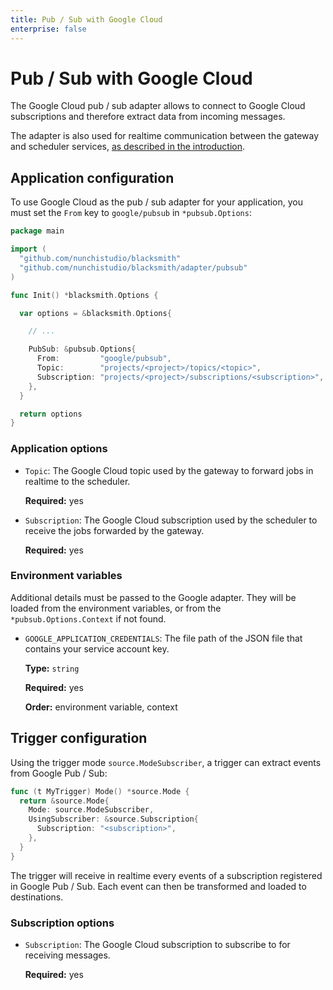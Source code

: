 ```yaml
---
title: Pub / Sub with Google Cloud
enterprise: false
---
```


# Pub / Sub with Google Cloud

The Google Cloud pub / sub adapter allows to connect to Google Cloud subscriptions
and therefore extract data from incoming messages.

The adapter is also used for realtime communication between the gateway and scheduler
services, [as described in the introduction](/blacksmith/introduction/what/how).

## Application configuration

To use Google Cloud as the pub / sub adapter for your application, you must set
the `From` key to `google/pubsub` in `*pubsub.Options`:
```go
package main

import (
  "github.com/nunchistudio/blacksmith"
  "github.com/nunchistudio/blacksmith/adapter/pubsub"
)

func Init() *blacksmith.Options {

  var options = &blacksmith.Options{

    // ...

    PubSub: &pubsub.Options{
      From:         "google/pubsub",
      Topic:        "projects/<project>/topics/<topic>",
      Subscription: "projects/<project>/subscriptions/<subscription>",
    },
  }

  return options
}

```

### Application options

- `Topic`: The Google Cloud topic used by the gateway to forward jobs in realtime
  to the scheduler.

  **Required:** yes

- `Subscription`: The Google Cloud subscription used by the scheduler to receive
  the jobs forwarded by the gateway.

  **Required:** yes

### Environment variables

Additional details must be passed to the Google adapter. They will be loaded from
the environment variables, or from the `*pubsub.Options.Context` if not found.

- `GOOGLE_APPLICATION_CREDENTIALS`: The file path of the JSON file that contains
  your service account key.
  
  **Type:** `string`

  **Required:** yes

  **Order:** environment variable, context

## Trigger configuration

Using the trigger mode `source.ModeSubscriber`, a trigger can extract events from
Google Pub / Sub:
```go
func (t MyTrigger) Mode() *source.Mode {
  return &source.Mode{
    Mode: source.ModeSubscriber,
    UsingSubscriber: &source.Subscription{
      Subscription: "<subscription>",
    },
  }
}

```

The trigger will receive in realtime every events of a subscription registered in
Google Pub / Sub. Each event can then be transformed and loaded to destinations.

### Subscription options

- `Subscription`: The Google Cloud subscription to subscribe to for receiving
  messages.

  **Required:** yes
